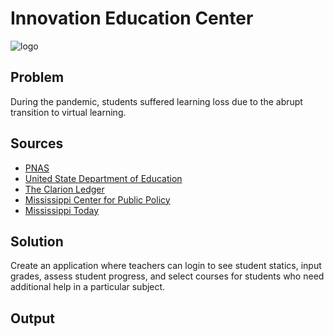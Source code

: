 # Innovation Education Center 
![logo](https://freesvg.org/img/learn-icon.png)
## Problem
During the pandemic, students suffered learning loss due to the abrupt transition to virtual learning. 
 
## Sources
- [PNAS](https://www.pnas.org/content/118/17/e2022376118?utm_source=mp-fotoscape)
- [United State Department of Education](https://www.ed.gov/news/press-releases/us-department-education-approves-mississippis-plan-use-american-rescue-plan-funds-support-k-12-schools-and-students-distributes-remaining-543-million-state)
- [The Clarion Ledger](https://www.clarionledger.com/story/opinion/2020/06/26/mississippi-schools-closures-amid-pandemic-resulted-learning-loss-commentary/3246823001/)
- [Mississippi Center for Public Policy](https://mspolicy.org/students-have-fallen-behind-during-covid-19-a-path-forward-for-mississippi-kids/)
- [Mississippi Today](https://mississippitoday.org/2021/09/23/state-tests-show-mississippi-student-learning-declined-during-pandemic/)

## Solution
Create an application where teachers can login to see student statics,  input grades,  assess student progress, and select courses for students who need additional help in a particular subject. 
## Output
